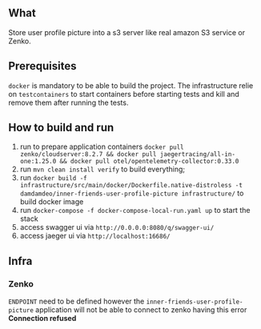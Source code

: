 ## What

Store user profile picture into a s3 server like real amazon S3 service or Zenko.

## Prerequisites

`docker` is mandatory to be able to build the project. The infrastructure relie on `testcontainers` to start containers before starting tests and kill and remove them after running the tests.

## How to build and run

1. run to prepare application containers `docker pull zenko/cloudserver:8.2.7 && docker pull jaegertracing/all-in-one:1.25.0 && docker pull otel/opentelemetry-collector:0.33.0`
1. run `mvn clean install verify` to build everything;
1. run `docker build -f infrastructure/src/main/docker/Dockerfile.native-distroless -t damdamdeo/inner-friends-user-profile-picture infrastructure/` to build docker image
1. run `docker-compose -f docker-compose-local-run.yaml up` to start the stack
1. access swagger ui via `http://0.0.0.0:8080/q/swagger-ui/`
1. access jaeger ui via `http://localhost:16686/`

## Infra

### Zenko

`ENDPOINT` need to be defined however the `inner-friends-user-profile-picture` application will not be able to connect to zenko having this error **Connection refused**